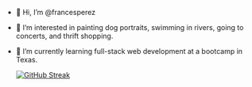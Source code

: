 - 👋 Hi, I’m @francesperez
- 👀 I’m interested in painting dog portraits, swimming in rivers, going to concerts, and thrift shopping.
- 🌱 I’m currently learning full-stack web development at a bootcamp in Texas.

     [![GitHub Streak](https://streak-stats.demolab.com?user=francesperez&theme=blueberry_duo)](https://git.io/streak-stats)
<!-- ![image](https://img.shields.io/badge/Gmail-D14836?style=for-the-badge&logo=gmail&logoColor=white) -->




<!---
francesperez/francesperez is a ✨ special ✨ repository because its `README.md` (this file) appears on your GitHub profile.
You can click the Preview link to take a look at your changes.
--->
